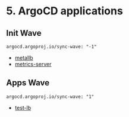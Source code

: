 # 5. ArgoCD applications

## Init Wave

`argocd.argoproj.io/sync-wave: "-1"`

- [metallb](https://github.com/jangroth/homekube-apps/blob/main/applications/wave-00-init/metallb.yaml)
- [metrics-server](https://github.com/jangroth/homekube-apps/blob/main/applications/wave-00-init/metrics-server.yaml)

## Apps Wave

`argocd.argoproj.io/sync-wave: "1"`

- [test-lb](https://github.com/jangroth/homekube-apps/blob/main/applications/wave-01-apps/test-lb.yaml)
